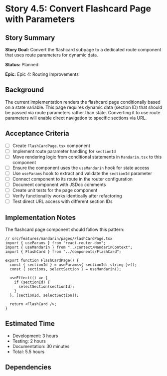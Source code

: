 # Story 4.5: Convert Flashcard Page with Parameters

## Story Summary

**Story Goal:** Convert the flashcard subpage to a dedicated route component that uses route parameters for dynamic data.

**Status:** Planned

**Epic:** Epic 4: Routing Improvements

## Background

The current implementation renders the flashcard page conditionally based on a state variable. This page requires dynamic data (section ID) that should be passed via route parameters rather than state. Converting it to use route parameters will enable direct navigation to specific sections via URL.

## Acceptance Criteria

- [ ] Create `FlashCardPage.tsx` component
- [ ] Implement route parameter handling for `sectionId`
- [ ] Move rendering logic from conditional statements in `Mandarin.tsx` to this component
- [ ] Ensure the component uses the `useMandarin` hook for state access
- [ ] Use `useParams` hook to extract and validate the `sectionId` parameter
- [ ] Connect component to its route in the router configuration
- [ ] Document component with JSDoc comments
- [ ] Create unit tests for the page component
- [ ] Verify functionality works identically after refactoring
- [ ] Test direct URL access with different section IDs

## Implementation Notes

The flashcard page component should follow this pattern:

```tsx
// src/features/mandarin/pages/FlashCardPage.tsx
import { useParams } from "react-router-dom";
import { useMandarin } from "../context/MandarinContext";
import { FlashCard } from "../components/FlashCard";

export function FlashCardPage() {
  const { sectionId } = useParams<{ sectionId: string }>();
  const { sections, selectSection } = useMandarin();

  useEffect(() => {
    if (sectionId) {
      selectSection(sectionId);
    }
  }, [sectionId, selectSection]);

  return <FlashCard />;
}
```

## Estimated Time

- Development: 3 hours
- Testing: 2 hours
- Documentation: 30 minutes
- Total: 5.5 hours

## Dependencies
